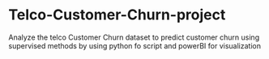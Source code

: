 # Telco-Customer-Churn-project
Analyze the telco Customer Churn dataset to predict customer churn using supervised methods by using python fo script and powerBI for visualization
